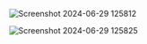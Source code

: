 ![Screenshot 2024-06-29 125812](https://github.com/skRahil06/A-CRM-APPLICATION-FOR-WHOLESALE-RICE-MILL/assets/110285265/c7803fb7-fe5b-4187-977a-04be6978c6a9)

![Screenshot 2024-06-29 125825](https://github.com/skRahil06/A-CRM-APPLICATION-FOR-WHOLESALE-RICE-MILL/assets/110285265/3cbfc8ae-8e26-43c3-a437-a84acaeb4067)
